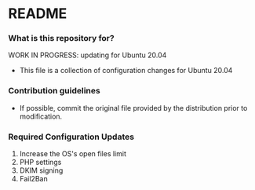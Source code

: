 # README #

### What is this repository for? ###

WORK IN PROGRESS: updating for Ubuntu 20.04

* This file is a collection of configuration changes for Ubuntu 20.04

### Contribution guidelines ###

* If possible, commit the original file provided by the distribution prior to modification.

### Required Configuration Updates ###

1.   Increase the OS's open files limit
4.   PHP settings
6.   DKIM signing
7.   Fail2Ban
